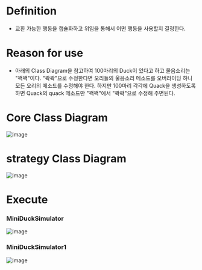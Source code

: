 
# Definition
- 교환 가능한 행동을 캡슐화하고 위임을 통해서 어떤 행동을 사용할지 결정한다. 
# Reason for use
- 아래의 Class Diagram을 참고하여 100마리의 Duck이 있다고 하고 울음소리는 "꽥꽥"이다. "콱콱"으로 수정한다면 오리들의 울음소리 메소드를 오버라이딩 하니 모든 오리의 메소드를 수정해야 한다. 하지만 100마리 각각에 Quack을 생성하도록 하면 Quack의 quack 메소드만 "꽥꽥"에서 "콱콱"으로 수정해 주면된다.
# Core Class Diagram
![image](https://user-images.githubusercontent.com/21019088/50002860-e8e8d700-ffe4-11e8-99eb-28f8297af649.png)

# strategy Class Diagram
![image](https://user-images.githubusercontent.com/21019088/49685508-bdb74100-fb27-11e8-993b-a65c673623e8.png)
# Execute
### MiniDuckSimulator
![image](https://user-images.githubusercontent.com/21019088/49685483-86489480-fb27-11e8-92f1-07dbbb82a813.png)
### MiniDuckSimulator1
![image](https://user-images.githubusercontent.com/21019088/49685500-9d878200-fb27-11e8-9685-ba02abea2375.png)

